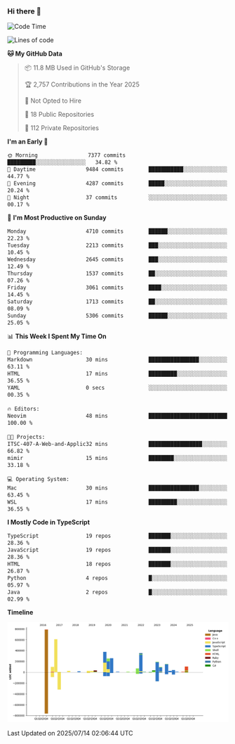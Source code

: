 ### Hi there 👋

<!--
**Clumsy-Coder/Clumsy-Coder** is a ✨ _special_ ✨ repository because its `README.md` (this file) appears on your GitHub profile.

Here are some ideas to get you started:

- 🔭 I’m currently working on ...
- 🌱 I’m currently learning ...
- 👯 I’m looking to collaborate on ...
- 🤔 I’m looking for help with ...
- 💬 Ask me about ...
- 📫 How to reach me: ...
- 😄 Pronouns: ...
- ⚡ Fun fact: ...
-->

<!-- anmol098/waka-readme-stats -->
<!--START_SECTION:waka-->
![Code Time](http://img.shields.io/badge/Code%20Time-1%2C287%20hrs%2021%20mins-blue)

![Lines of code](https://img.shields.io/badge/From%20Hello%20World%20I%27ve%20Written-3.6%20million%20lines%20of%20code-blue)

**🐱 My GitHub Data** 

> 📦 11.8 MB Used in GitHub's Storage 
 > 
> 🏆 2,757 Contributions in the Year 2025
 > 
> 🚫 Not Opted to Hire
 > 
> 📜 18 Public Repositories 
 > 
> 🔑 112 Private Repositories 
 > 
**I'm an Early 🐤** 

```text
🌞 Morning                7377 commits        █████████░░░░░░░░░░░░░░░░   34.82 % 
🌆 Daytime                9484 commits        ███████████░░░░░░░░░░░░░░   44.77 % 
🌃 Evening                4287 commits        █████░░░░░░░░░░░░░░░░░░░░   20.24 % 
🌙 Night                  37 commits          ░░░░░░░░░░░░░░░░░░░░░░░░░   00.17 % 
```
📅 **I'm Most Productive on Sunday** 

```text
Monday                   4710 commits        ██████░░░░░░░░░░░░░░░░░░░   22.23 % 
Tuesday                  2213 commits        ███░░░░░░░░░░░░░░░░░░░░░░   10.45 % 
Wednesday                2645 commits        ███░░░░░░░░░░░░░░░░░░░░░░   12.49 % 
Thursday                 1537 commits        ██░░░░░░░░░░░░░░░░░░░░░░░   07.26 % 
Friday                   3061 commits        ████░░░░░░░░░░░░░░░░░░░░░   14.45 % 
Saturday                 1713 commits        ██░░░░░░░░░░░░░░░░░░░░░░░   08.09 % 
Sunday                   5306 commits        ██████░░░░░░░░░░░░░░░░░░░   25.05 % 
```


📊 **This Week I Spent My Time On** 

```text
💬 Programming Languages: 
Markdown                 30 mins             ████████████████░░░░░░░░░   63.11 % 
HTML                     17 mins             █████████░░░░░░░░░░░░░░░░   36.55 % 
YAML                     0 secs              ░░░░░░░░░░░░░░░░░░░░░░░░░   00.35 % 

🔥 Editors: 
Neovim                   48 mins             █████████████████████████   100.00 % 

🐱‍💻 Projects: 
ITSC-407-A-Web-and-Applic32 mins             █████████████████░░░░░░░░   66.82 % 
mimir                    15 mins             ████████░░░░░░░░░░░░░░░░░   33.18 % 

💻 Operating System: 
Mac                      30 mins             ████████████████░░░░░░░░░   63.45 % 
WSL                      17 mins             █████████░░░░░░░░░░░░░░░░   36.55 % 
```

**I Mostly Code in TypeScript** 

```text
TypeScript               19 repos            ███████░░░░░░░░░░░░░░░░░░   28.36 % 
JavaScript               19 repos            ███████░░░░░░░░░░░░░░░░░░   28.36 % 
HTML                     18 repos            ███████░░░░░░░░░░░░░░░░░░   26.87 % 
Python                   4 repos             █░░░░░░░░░░░░░░░░░░░░░░░░   05.97 % 
Java                     2 repos             █░░░░░░░░░░░░░░░░░░░░░░░░   02.99 % 
```



**Timeline**

![Lines of Code chart](https://raw.githubusercontent.com/Clumsy-Coder/Clumsy-Coder/main/assets/bar_graph.png)


 Last Updated on 2025/07/14 02:06:44 UTC
<!--END_SECTION:waka-->
